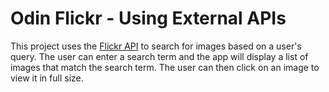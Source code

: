 # Odin Flickr - Using External APIs

This project uses the [Flickr API](https://www.flickr.com/services/api/) to
search for images based on a user's query. The user can enter a search term
and the app will display a list of images that match the search term.
The user can then click on an image to view it in full size.
